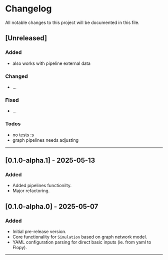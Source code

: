# Changelog

All notable changes to this project will be documented in this file.

## [Unreleased]
### Added
- also works with pipeline external data

### Changed
- ...
  

### Fixed
- ...
  
### Todos
- no tests :s
- graph pipelines needs adjusting

---
## [0.1.0-alpha.1] - 2025-05-13
### Added
- Added pipelines functionilty.
- Major refactoring.


## [0.1.0-alpha.0] - 2025-05-07
### Added
- Initial pre-release version.
- Core functionality for `Simulation` based on graph network model.
- YAML configuration parsing for direct basic inputs (ie. from yaml to Flopy).

---
